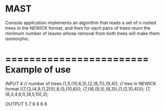 # MAST
Console application implements an algorithm that reads a set of n rooted trees in the NEWICK format, and then for each pairs of trees reurn the minimum number of leaves whose removal from both trees will make them isomorphic.

========================
Example of use
========================
*INPUT*
4					                                // number of trees
(1,5,(10,6,3),(2,(8,7)),(9,4));		        // tree in NEWICK format
((7,(3,(4,9,(1,2)))),8,(5,(10,6)));
(7,((6,(9,5),(8,3)),(1,(2,10,4))));
(7,(8,3,4,6,1),(9,5,10),2);

*OUTPUT*
5
7
6
6
6
6
